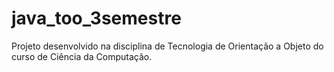 # java_too_3semestre
Projeto desenvolvido na disciplina de Tecnologia de Orientação a Objeto do curso de Ciência da Computação.
